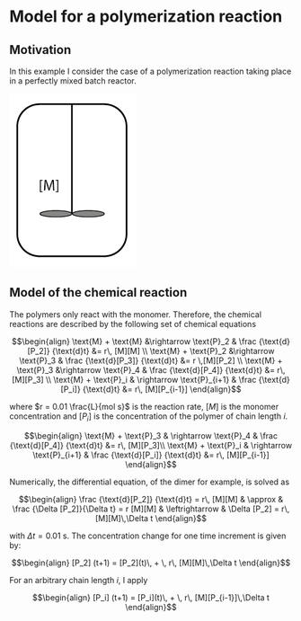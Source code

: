 # Model for a polymerization reaction

## Motivation

In this example I consider the case of a polymerization reaction taking place in a perfectly mixed batch reactor. 

![Icon of a batch reactor](ReadMeObjects/IconReactor.png)

## Model of the chemical reaction
The polymers only react with the monomer. Therefore, the chemical reactions are described by the following set of chemical equations

```math
\begin{align}
\text{M} + \text{M} &\rightarrow \text{P}_2 & \frac {\text{d}[P_2]} {\text{d}t} &= r\, [M][M] \\
\text{M} + \text{P}_2 &\rightarrow \text{P}_3 & \frac {\text{d}[P_3]} {\text{d}t} &= r \,[M][P_2] \\
\text{M} + \text{P}_3 &\rightarrow \text{P}_4 & \frac {\text{d}[P_4]} {\text{d}t} &= r\, [M][P_3] \\
\text{M} + \text{P}_i & \rightarrow \text{P}_{i+1} & \frac {\text{d}[P_i]} {\text{d}t} &= r\, [M][P_{i-1}]
\end{align}
```


where $r = 0.01 \frac{L}{mol s}$ is the reaction rate, $[M]$ is the monomer concentration and $[P_i]$ is the concentration of the polymer of chain length $i$. 

```math
\begin{align}
\text{M} + \text{P}_3 & \rightarrow \text{P}_4 & \frac {\text{d}[P_4]} {\text{d}t} &= r\, [M][P_3]\\

\text{M} + \text{P}_i & \rightarrow \text{P}_{i+1} & \frac {\text{d}[P_i]} {\text{d}t} &= r\, [M][P_{i-1}]
\end{align}
```

Numerically, the differential equation, of the dimer for example, is solved as
```math
\begin{align}
\frac {\text{d}[P_2]} {\text{d}t} = r\, [M][M] & \approx & \frac {\Delta [P_2]}{\Delta t} = r [M][M]  & \leftrightarrow & \Delta [P_2] = r\, [M][M]\,\Delta t
\end{align}
```

with $\Delta t = 0.01$ s. The concentration change for one time increment is given by:
```math
\begin{align}
[P_2] (t+1) = [P_2](t)\, + \, r\, [M][M]\,\Delta t
\end{align}
```
For an arbitrary chain length $i$, I apply
```math
\begin{align}
[P_i] (t+1) = [P_i](t)\, + \, r\, [M][P_{i-1}]\,\Delta t
\end{align}
```
